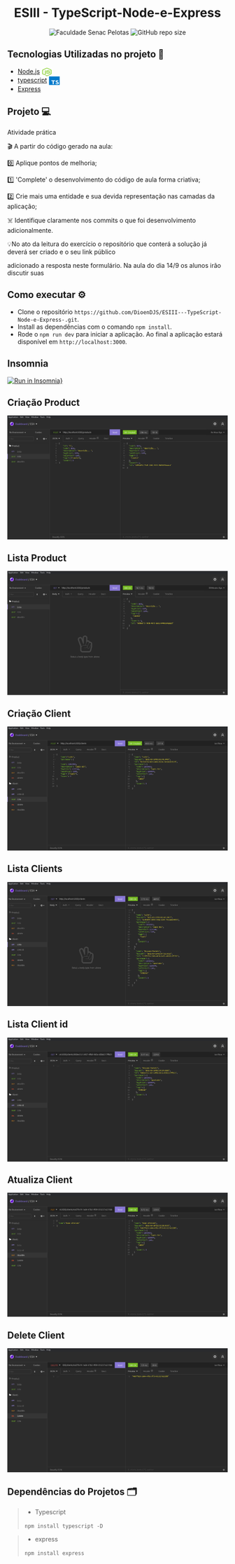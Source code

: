 <h1 align="center"> ESIII - TypeScript-Node-e-Express</h1>

<p align="center">
    <img src="https://img.shields.io/static/v1?label=Faculdade Senac Pelotas&message=3º&color=fdca40&labelColor=000000" alt="Faculdade Senac Pelotas">
    <img alt="GitHub repo size" src="https://img.shields.io/github/repo-size/DioenDJS/ESIII---TypeScript-Node-e-Express-" >
</p>

## Tecnologias Utilizadas no projeto :construction:

- [Node.js](https://nodejs.org/en/) <img align="center" alt="img nodejs" height="20" width="25" src="https://raw.githubusercontent.com/devicons/devicon/master/icons/nodejs/nodejs-original.svg" style="max-width:100%;" />
- [typescript](https://www.typescriptlang.org/) <img align="center" alt="img typescript" height="20" width="25" src="https://raw.githubusercontent.com/devicons/devicon/master/icons/typescript/typescript-original.svg" style="max-width:100%;" />
- [Express](https://expressjs.com/pt-br/)

## Projeto :computer:

Atividade prática

🎬 A partir do código gerado na aula: 

0️⃣ Aplique pontos de melhoria;

1️⃣ 'Complete' o desenvolvimento do código de aula forma criativa;

2️⃣ Crie mais uma entidade e sua devida representação nas camadas da aplicação;

☠️ Identifique claramente nos commits o que foi desenvolvimento adicionalmente.

💡No ato da leitura do exercício o repositório que conterá a solução já deverá ser criado e o seu link público 

adicionado a resposta neste formulário. Na aula do dia 14/9 os alunos irão discutir suas 

## Como executar :gear:

- Clone o repositório `https://github.com/DioenDJS/ESIII---TypeScript-Node-e-Express-.git`.
- Install as dependências com o comando `npm install`.
- Rode o `npm run dev` para iniciar a aplicação.
Ao final a aplicação estará disponível em `http://localhost:3000`.


## Insomnia

[![Run in Insomnia}](https://insomnia.rest/images/run.svg)](https://insomnia.rest/run/?label=ESIII&uri=https%3A%2F%2Fraw.githubusercontent.com%2FDioenDJS%2FESIII---TypeScript-Node-e-Express-%2Fmain%2Fassets%2FInsomnia_2021-09-18.json)
## Criação Product
<img align="center" alt="img criação"  src="assets/criar.png" />


## Lista Product
<img align="center" alt="img listar"  src="assets/listar.png" />


## Criação Client
<img align="center" alt="img criação"  src="assets/criarclient.png" />


## Lista Clients
<img align="center" alt="img criação"  src="assets/listaclient.png" />


## Lista Client id
<img align="center" alt="img criação"  src="assets/listaIdClient.png" />


## Atualiza Client 
<img align="center" alt="img criação"  src="assets/AtualizaClient.png" />


## Delete Client
<img align="center" alt="img criação"  src="assets/deleteClient.png" />

## Dependências do Projetos :card_index_dividers:

> - Typescript
>
> ```npm install typescript -D```

> - express
>
> ```npm install express```